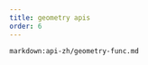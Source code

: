 ```yaml
---
title: geometry apis
order: 6
---
```


<!-- ## geometry apis -->

`markdown:api-zh/geometry-func.md`

